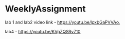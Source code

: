 # WeeklyAssignment

lab 1 and lab2 video link -  https://youtu.be/lpxbGaPVVAo,

lab4 -  https://youtu.be/KVgZQSRv710
